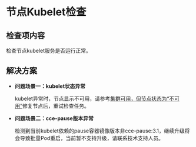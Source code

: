# 节点Kubelet检查<a name="cce_10_0448"></a>

## 检查项内容<a name="section696875418551"></a>

检查节点kubelet服务是否运行正常。

## 解决方案<a name="section10591195810550"></a>

-   **问题场景一：kubelet状态异常**

    kubelet异常时，节点显示不可用，请参考[集群可用，但节点状态为“不可用”](https://support.huaweicloud.com/cce_faq/cce_faq_00120.html)修复节点后，重试检查任务。

-   **问题场景二：cce-pause版本异常**

    检测到当前kubelet依赖的pause容器镜像版本非cce-pause:3.1，继续升级将会导致批量Pod重启，当前暂不支持升级，请联系技术支持人员。


